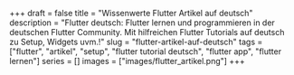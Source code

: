 +++ 
draft = false
title = "Wissenwerte Flutter Artikel auf deutsch"
description = "Flutter deutsch: Flutter lernen und programmieren in der deutschen Flutter Community. Mit hilfreichen Flutter Tutorials auf deutsch zu Setup, Widgets uvm.!"
slug = "flutter-artikel-auf-deutsch"
tags = ["flutter", "artikel", "setup", "flutter tutorial deutsch", "flutter app", "flutter lernen"]
series = []
images = ["images/flutter_artikel.png"]
+++
